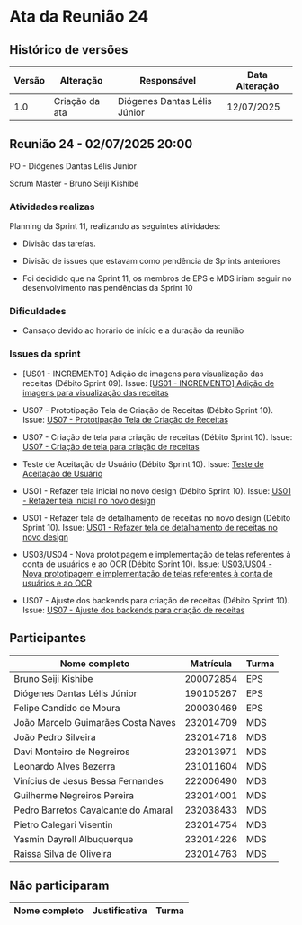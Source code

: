 # Ata da Reunião 24

## Histórico de versões

| Versão | Alteração       | Responsável         | Data Alteração |
|--------|-----------------|---------------------|----------------|
| 1.0    | Criação da ata  | Diógenes Dantas Lélis Júnior | 12/07/2025 |


## Reunião 24 - 02/07/2025 20:00

PO - Diógenes Dantas Lélis Júnior

Scrum Master - Bruno Seiji Kishibe

### Atividades realizas

Planning da Sprint 11, realizando as seguintes atividades:

- Divisão das tarefas.

- Divisão de issues que estavam como pendência de Sprints anteriores

- Foi decidido que na Sprint 11, os membros de EPS e MDS iriam seguir no desenvolvimento nas pendências da Sprint 10


### Dificuldades

- Cansaço devido ao horário de início e a duração da reunião

### Issues da sprint

- [US01 - INCREMENTO] Adição de imagens para visualização das receitas (Débito Sprint 09). Issue: [[US01 - INCREMENTO] Adição de imagens para visualização das receitas](https://app.zenhub.com/workspaces/2025-1time3ocr-67f593a6ef2d81000f2d84b4/issues/gh/fga-eps-mds/2025.1-sidechef-docs/78)

- US07 - Prototipação Tela de Criação de Receitas (Débito Sprint 10). Issue: [US07 - Prototipação Tela de Criação de Receitas](https://app.zenhub.com/workspaces/2025-1time3ocr-67f593a6ef2d81000f2d84b4/issues/gh/fga-eps-mds/2025.1-sidechef-docs/84)

- US07 - Criação de tela para criação de receitas (Débito Sprint 10). Issue: [US07 - Criação de tela para criação de receitas](https://app.zenhub.com/workspaces/2025-1time3ocr-67f593a6ef2d81000f2d84b4/issues/gh/fga-eps-mds/2025.1-sidechef-docs/90)

- Teste de Aceitação de Usuário (Débito Sprint 10). Issue: [Teste de Aceitação de Usuário](https://app.zenhub.com/workspaces/2025-1time3ocr-67f593a6ef2d81000f2d84b4/issues/gh/fga-eps-mds/2025.1-sidechef-docs/85)

- US01 - Refazer tela inicial no novo design (Débito Sprint 10). Issue: [US01 - Refazer tela inicial no novo design](https://app.zenhub.com/workspaces/2025-1time3ocr-67f593a6ef2d81000f2d84b4/issues/gh/fga-eps-mds/2025.1-sidechef-docs/89)

- US01 - Refazer tela de detalhamento de receitas no novo design (Débito Sprint 10). Issue: [US01 - Refazer tela de detalhamento de receitas no novo design](https://app.zenhub.com/workspaces/2025-1time3ocr-67f593a6ef2d81000f2d84b4/issues/gh/fga-eps-mds/2025.1-sidechef-docs/89)

- US03/US04 - Nova prototipagem e implementação de telas referentes à conta de usuários e ao OCR (Débito Sprint 10). Issue: [US03/US04 - Nova prototipagem e implementação de telas referentes à conta de usuários e ao OCR](https://app.zenhub.com/workspaces/2025-1time3ocr-67f593a6ef2d81000f2d84b4/issues/gh/fga-eps-mds/2025.1-sidechef-docs/91)

- US07 - Ajuste dos backends para criação de receitas (Débito Sprint 10). Issue: [US07 - Ajuste dos backends para criação de receitas](https://app.zenhub.com/workspaces/2025-1time3ocr-67f593a6ef2d81000f2d84b4/issues/gh/fga-eps-mds/2025.1-sidechef-docs/92)


## Participantes

| Nome completo                                 | Matrícula   | Turma |
|-----------------------------------------------|-------------|-------|
| Bruno Seiji Kishibe                           | 200072854   | EPS   |
| Diógenes Dantas Lélis Júnior                  | 190105267   | EPS   |
| Felipe Candido de Moura                       | 200030469   | EPS   |
| João Marcelo Guimarães Costa Naves            | 232014709   | MDS   | 
| João Pedro Silveira                           | 232014718   | MDS   |
| Davi Monteiro de Negreiros                    | 232013971   | MDS   |
| Leonardo Alves Bezerra                        | 231011604   | MDS   | 
| Vinícius de Jesus Bessa Fernandes             | 222006490   | MDS   | 
| Guilherme Negreiros Pereira                   | 232014001   | MDS   |
| Pedro Barretos Cavalcante do Amaral           | 232038433   | MDS   |
| Pietro Calegari Visentin                      | 232014754   | MDS   |
| Yasmin Dayrell Albuquerque                    | 232014226   | MDS   |
| Raissa Silva de Oliveira                      | 232014763   | MDS   |


## Não participaram

| Nome completo                                 | Justificativa                                        | Turma |
|-----------------------------------------------|------------------------------------------------------|-------|


